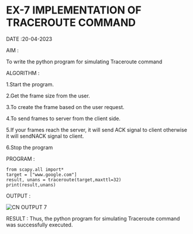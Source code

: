 # EX-7 IMPLEMENTATION OF TRACEROUTE COMMAND

DATE :20-04-2023

AIM :

To write the python program for simulating Traceroute command

ALGORITHM :

1.Start the program.

2.Get the frame size from the user.

3.To create the frame based on the user request.

4.To send frames to server from the client side.

5.If your frames reach the server, it will send ACK signal to client otherwise it will sendNACK signal to client.

6.Stop the program


PROGRAM :
```
from scapy.all import*
target = ["www.google.com"]
result, unans = traceroute(target,maxttl=32)
print(result,unans)
```



OUTPUT :



![CN OUTPUT 7](https://github.com/rajalakshmi8248/EX-7/assets/122860827/c8450b0e-c705-4ae1-b729-553ce094f206)

RESULT :
Thus, the python program for simulating Traceroute command was successfully executed.
